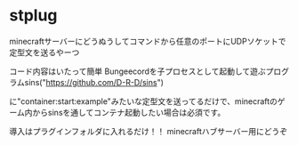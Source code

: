 # stplug

minecraftサーバーにどうぬうしてコマンドから任意のポートにUDPソケットで定型文を送るやーつ

コード内容はいたって簡単
Bungeecordを子プロセスとして起動して遊ぶプログラムsins("https://github.com/D-R-D/sins")

に"container:start:example"みたいな定型文を送ってるだけで、minecraftのゲーム内からsinsを通してコンテナ起動したい場合は必須です。

導入はプラグインフォルダに入れるだけ！！
minecraftハブサーバー用にどうぞ
